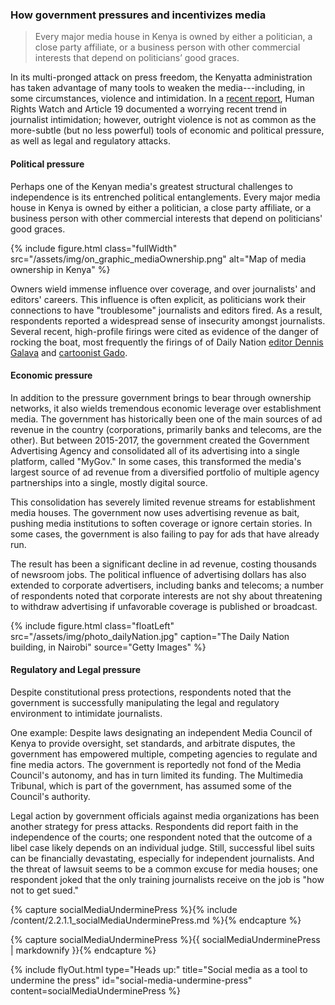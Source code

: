 ### How government pressures and incentivizes media

<blockquote class="floatLeft">
  <p>Every major media house in Kenya is owned by either a politician, a close party affiliate, or a business person with other commercial interests that depend on politicians’ good graces.</p>
</blockquote>

In its multi-pronged attack on press freedom, the Kenyatta administration has taken advantage of many tools to weaken the media---including, in some circumstances, violence and intimidation. In a [recent report](https://www.hrw.org/report/2017/05/30/not-worth-risk/threats-free-expression-ahead-kenyas-2017-elections), Human Rights Watch and Article 19 documented a worrying recent trend in journalist intimidation; however, outright violence is not as common as the more-subtle (but no less powerful) tools of economic and political pressure, as well as legal and regulatory attacks.

#### Political pressure

Perhaps one of the Kenyan media's greatest structural challenges to independence is its entrenched political entanglements. Every major media house in Kenya is owned by either a politician, a close party affiliate, or a business person with other commercial interests that depend on politicians' good graces.

{% include figure.html class="fullWidth" src="/assets/img/on_graphic_mediaOwnership.png" alt="Map of media ownership in Kenya" %}

Owners wield immense influence over coverage, and over journalists' and editors' careers. This influence is often explicit, as politicians work their connections to have "troublesome" journalists and editors fired. As a result, respondents reported a widespread sense of insecurity amongst journalists. Several recent, high-profile firings were cited as evidence of the danger of rocking the boat, most frequently the firings of of Daily Nation [editor Dennis Galava](https://www.the-star.co.ke/news/2016/01/20/nation-fires-editor-galava-over-editorial-criticising-uhuru_c1280305) and [cartoonist Gado](https://cpj.org/blog/2016/03/gado-blames-government-pressure-as-cartoonists-con.php).

#### Economic pressure

In addition to the pressure government brings to bear through ownership networks, it also wields tremendous economic leverage over establishment media. The government has historically been one of the main sources of ad revenue in the country (corporations, primarily banks and telecoms, are the other). But between 2015-2017, the government created the Government Advertising Agency and consolidated all of its advertising into a single platform, called "MyGov." In some cases, this transformed the media's largest source of ad revenue from a diversified portfolio of multiple agency partnerships into a single, mostly digital source.

This consolidation has severely limited revenue streams for establishment media houses. The government now uses advertising revenue as bait, pushing media institutions to soften coverage or ignore certain stories. In some cases, the government is also failing to pay for ads that have already run.

The result has been a significant decline in ad revenue, costing thousands of newsroom jobs. The political influence of advertising dollars has also extended to corporate advertisers, including banks and telecoms; a number of respondents noted that corporate interests are not shy about threatening to withdraw advertising if unfavorable coverage is published or broadcast.

{% include figure.html class="floatLeft" src="/assets/img/photo_dailyNation.jpg" caption="The Daily Nation building, in Nairobi" source="Getty Images" %}

#### Regulatory and Legal pressure

Despite constitutional press protections, respondents noted that the government is successfully manipulating the legal and regulatory environment to intimidate journalists.

One example: Despite laws designating an independent Media Council of Kenya to provide oversight, set standards, and arbitrate disputes, the government has empowered multiple, competing agencies to regulate and fine media actors. The government is reportedly not fond of the Media Council's autonomy, and has in turn limited its funding. The Multimedia Tribunal, which is part of the government, has assumed some of the Council's authority.

Legal action by government officials against media organizations has been another strategy for press attacks. Respondents did report faith in the independence of the courts; one respondent noted that the outcome of a libel case likely depends on an individual judge. Still, successful libel suits can be financially devastating, especially for independent journalists. And the threat of lawsuit seems to be a common excuse for media houses; one respondent joked that the only training journalists receive on the job is "how not to get sued."

<!-- Include content as a variable -->
{% capture socialMediaUnderminePress %}{% include /content/2.2.1.1_socialMediaUnderminePress.md %}{% endcapture %}
<!-- markdownify the variable -->
{% capture socialMediaUnderminePress %}{{ socialMediaUnderminePress | markdownify }}{% endcapture %}
<!-- include the flyOut function and pass in the variable content -->
{% include flyOut.html type="Heads up:" title="Social media as a tool to undermine the press" id="social-media-undermine-press" content=socialMediaUnderminePress %}

